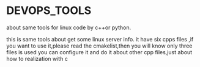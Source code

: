 # DEVOPS_TOOLS
about same tools for linux code by c++or python.

this is same tools about get some linux server info.
it have six cpps files ,if you want to use it,please read the cmakelist,then you will know only three files is used
you can configure it and do it
about other cpp files,just about how to realization with c
